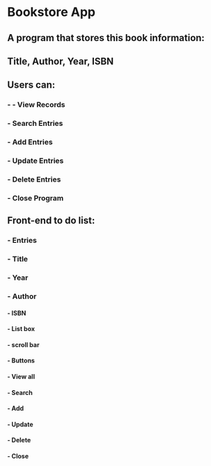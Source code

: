 # Bookstore App
## A program that stores this book information:
## Title, Author, Year, ISBN

## Users can:
### -  - View Records
### -  Search Entries
### -  Add Entries
### -  Update Entries
### -  Delete Entries
### -  Close Program

## Front-end to do list:
### -  Entries
### -  Title
### -  Year
### -  Author
#### -  ISBN
#### -  List box
#### -  scroll bar
#### -  Buttons
#### -  View all
#### -  Search
#### -  Add
#### -  Update
#### -  Delete
#### -  Close